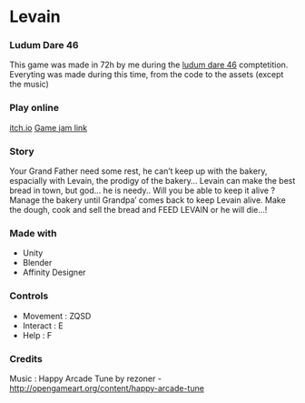 # Levain
### Ludum Dare 46
This game was made in 72h by me during the [ludum dare 46](https://ldjam.com/events/ludum-dare/46/levain-my-needy-friend)  comptetition. Everyting was made during this time, from the code to the assets (except the music)
### Play online
[itch.io](https://taiteilijan.itch.io/levain)
[Game jam link](https://ldjam.com/events/ludum-dare/46/levain-my-needy-friend)
### Story
Your Grand Father need some rest, he can’t keep up with the bakery, espacially with Levain, the prodigy of the bakery…
Levain can make the best bread in town, but god… he is needy..
Will you be able to keep it alive ?
Manage the bakery until Grandpa’ comes back to keep Levain alive. Make the dough, cook and sell the bread and FEED LEVAIN or he will die…!

### Made with
* Unity
* Blender
* Affinity Designer

### Controls
* Movement : ZQSD
* Interact : E
* Help : F
### Credits
Music : Happy Arcade Tune by rezoner - http://opengameart.org/content/happy-arcade-tune
